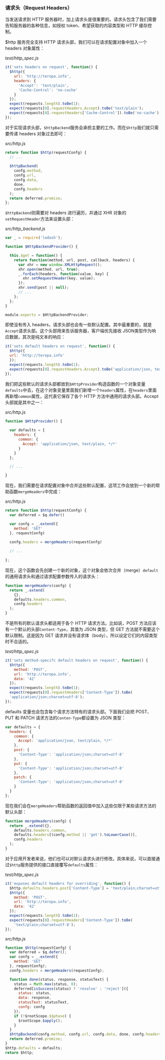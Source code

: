### 请求头（Request Headers）

当发送请求到 HTTP 服务器时，加上请求头是很重要的。请求头包含了我们需要告知服务器的各种信息，如授权 token、希望获取的内容类型和 HTTP 缓存控制。

$http 服务完全支持 HTTP 请求头部，我们可以在请求配置对象中加入一个 headers 对象属性：

_test/http_spec.js_

```js
it('sets headers on request', function() {
  $http({
    url: 'http://teropa.info',
    headers: {
      'Accept': 'text/plain',
      'Cache-Control': 'no-cache'
    }
  });
  expect(requests.length).toBe(1);
  expect(requests[0].requestHeaders.Accept).toBe('text/plain');
  expect(requests[0].requestHeaders['Cache-Control']).toBe('no-cache');
});
```

对于实现请求头部，`$httpBackend`服务会承担主要的工作。而在`$http`我们就只需要传递 headers 对象过去即可：

_src/http.js_

```js
return function $http(requestConfg) {
  // ...
  
  $httpBackend(
    confg.method,
    confg.url,
    confg.data,
    done,
    confg.headers
  );
  return deferred.promise;
};
```

`$httpBackend`则需要对 headers 进行遍历，并通过 XHR 对象的`setRequestHeader`方法来设置头部：

_src/http_backend.js_

```js
var _ = require('lodash');

function $HttpBackendProvider() {

  this.$get = function() {
    return function(method, url, post, callback, headers) {
      var xhr = new window.XMLHttpRequest();
      xhr.open(method, url, true);
      _.forEach(headers, function(value, key) {
        xhr.setRequestHeader(key, value);
      });
      xhr.send(post || null);
      // ...
    };
  };
}

module.exports = $HttpBackendProvider;
```

即使没有传入 headers，请求头部也会有一些默认配置。其中最重要的，就是`Accept`请求头部。这个头部用来告诉服务器，客户端优先接收 JSON类型作为响应数据，其次是纯文本的响应：

```js
it('sets default headers on request', function() {
  $http({
  url: 'http://teropa.info'
  });
  expect(requests.length).toBe(1);
  expect(requests[0].requestHeaders.Accept).toBe('application/json, text/plain, */*');
});
```

我们把这些默认的请求头部都放到`$HttpProvider`构造函数的一个对象变量`defaults`中去，在这个对象变量里面我们新增一个`headers`属性，在`headers`里面再新增`common`属性，这代表它保存了各个 HTTP 方法中通用的请求头部。Accept 头部就是其中之一：

_src/http.js_

```js
function $HttpProvider() {
  
  var defaults = {
    headers: {
      common: {
        Accept: 'application/json, text/plain, */*'
      }
    }
  };

  // ...

}
```

现在，我们需要在请求配置对象中合并这些默认配置，这项工作会放到一个新的帮助函数`mergeHeaders`中完成：

_src/http.js_

```js
return function $http(requestConfg) {
  var deferred = $q.defer()

  var confg = _.extend({
    method: 'GET'
  }, requestConfg)

  confg.headers = mergeHeaders(requestConfg)
  
  // ...
    
};
```

现在，这个函数会先创建一个新的对象，这个对象会依次合并（merge）`default`的通用请求头和通过请求配置参数传入的请求头：

```js
function mergeHeaders(confg) {
  return _.extend(
    {},
    defaults.headers.common,
    confg.headers
  );
}
```

不是所有的默认请求头都适用于各个 HTTP 请求方法。比如说，POST 方法应该有一个默认的头部`Content-Type`，其值为 JSON 类型，但 GET 方法就不需要这个默认限制。这是因为 GET 请求并没有请求体（body），所以设定它们的内容类型时不合适的。

_test/http_spec.js_

```js
it('sets method-specifc default headers on request', function() {
  $http({
    method: 'POST',
    url: 'http://teropa.info',
    data: '42'
  });
  expect(requests.length).toBe(1);
  expect(requests[0].requestHeaders['Content-Type']).toBe(
  'application/json;charset=utf-8');
});
```

defaults 变量也会包含每个请求方法特有的请求头部。下面我们会把 POST、PUT 和 PATCH 请求方法的`Conten-Type`都设置为 JSON 类型：

```js
var defaults = {
  headers: {
    common: {
      Accept: 'application/json, text/plain, */*'
    },
    post: {
      'Content-Type': 'application/json;charset=utf-8'
    },
    put: {
      'Content-Type': 'application/json;charset=utf-8'
    },
    patch: {
      'Content-Type': 'application/json;charset=utf-8'
    }
  }
};
```

现在我们会在`mergeHeaders`帮助函数的返回值中加入这些仅限于某些请求方法的默认头部：

```js
function mergeHeaders(confg) {
  return _.extend({},
    defaults.headers.common,
    defaults.headers[(confg.method || 'get').toLowerCase()],
    confg.headers
  );
}
```

对于应用开发者来说，他们也可以对默认请求头进行修改。具体来说，可以直接通过`$http`服务提供的接口直接覆写`defaults`属性：

_test/http_spec.js_

```js
it('exposes default headers for overriding', function() {
  $http.defaults.headers.post['Content-Type'] = 'text/plain;charset=utf-8';
  $http({
    method: 'POST',
    url: 'http://teropa.info',
    data: '42'
  });
  expect(requests.length).toBe(1);
  expect(requests[0].requestHeaders['Content-Type']).toBe(
    'text/plain;charset=utf-8');
});
```

_src/http.js_

```js
function $http(requestConfg) {
  var deferred = $q.defer();
  var confg = _.extend({
    method: 'GET'
  }, requestConfg);
  confg.headers = mergeHeaders(requestConfg);

  function done(status, response, statusText) {
    status = Math.max(status, 0);
    deferred[isSuccess(status) ? 'resolve' : 'reject']({
      status: status,
      data: response,
      statusText: statusText,
      confg: confg
    });
    if (!$rootScope.$$phase) {
      $rootScope.$apply();
    }
  }
  $httpBackend(confg.method, confg.url, confg.data, done, confg.headers);
  return deferred.promise;
}
$http.defaults = defaults;
return $http;
```